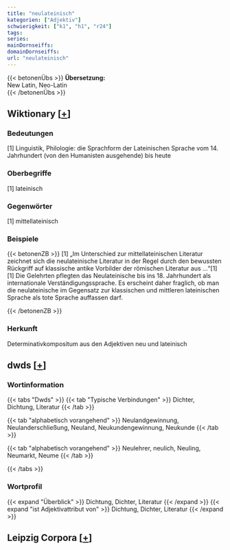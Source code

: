 ```yaml
---
title: "neulateinisch"
kategorien: ["Adjektiv"]
schwierigkeit: ["k1", "h1", "r24"]
tags:
series:
mainDornseiffs:
domainDornseiffs:
url: "neulateinisch"
---
```


{{< betonenÜbs >}}
**Übersetzung:**  
New Latin, Neo-Latin  
{{< /betonenÜbs >}}

## Wiktionary [[+](https://de.wiktionary.org/wiki/neulateinisch)]

### Bedeutungen
[1] Linguistik, Philologie: die Sprachform der Lateinischen Sprache vom 14. Jahrhundert (von den Humanisten ausgehende) bis heute  

### Oberbegriffe
[1] lateinisch  

### Gegenwörter
[1] mittellateinisch  

### Beispiele
{{< betonenZB >}}
[1] „Im Unterschied zur mittellateinischen Literatur zeichnet sich die neulateinische Literatur in der Regel durch den bewussten Rückgriff auf klassische antike Vorbilder der römischen Literatur aus …“[1]  
[1] Die Gelehrten pflegten das Neulateinische bis ins 18. Jahrhundert als internationale Verständigungssprache. Es erscheint daher fraglich, ob man die neulateinische im Gegensatz zur klassischen und mittleren lateinischen Sprache als tote Sprache auffassen darf.  

{{< /betonenZB >}}
### Herkunft
Determinativkompositum aus den Adjektiven neu und lateinisch  



## dwds [[+](https://www.dwds.de/wb/neulateinisch)]

### Wortinformation
{{< tabs "Dwds" >}}
{{< tab "Typische Verbindungen" >}}
Dichter, Dichtung, Literatur
{{< /tab >}}

{{< tab "alphabetisch vorangehend" >}}
Neulandgewinnung, Neulanderschließung, Neuland, Neukundengewinnung, Neukunde
{{< /tab >}}

{{< tab "alphabetisch vorangehend" >}}
Neulehrer, neulich, Neuling, Neumarkt, Neume
{{< /tab >}}

{{< /tabs >}}

### Wortprofil
{{< expand "Überblick" >}} Dichtung, Dichter, Literatur {{< /expand >}}
{{< expand "ist Adjektivattribut von" >}} Dichtung, Dichter, Literatur {{< /expand >}}

## Leipzig Corpora [[+](https://corpora.uni-leipzig.de/en/res?word=neulateinisch&corpusId=deu_newscrawl-public_2018)]

